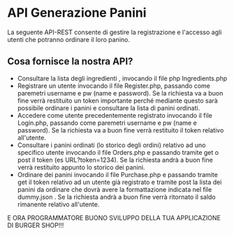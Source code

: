 # API Generazione Panini

La seguente API-REST consente di gestire la registrazione e l'accesso agli utenti che potranno ordinare il loro panino.

## Cosa fornisce la nostra API?

- Consultare la lista degli ingredienti , invocando il file php Ingredients.php
- Registrare un utente invocando il file Register.php, passando come paremetri username e pw (name e password). Se la richiesta va a buon fine verrà restituito un token importante perché mediante questo sarà possibile ordinare i panini e consultare la lista di panini ordinati.
- Accedere come utente precedentemente registrato invocando il file Login.php, passando come paremetri username e pw (name e password). Se la richiesta va a buon fine verrà restituito il token relativo all'utente.
- Consultare i panini ordinati (lo storico degli ordini) relativo ad uno specifico utente invocando il file Orders.php e passando tramite get o post il token (es URL?token=1234). Se la richiesta andrà a buon fine verrà restituito appunto lo storico dei panini.
- Ordinare dei panini invocando il file Purchase.php e passando tramite get il token relativo ad un utente già registrato e tramite post la lista dei panini da ordinare che dovrà avere la formattazione indicata nel file dummy.json . Se la richiesta andrà a buon fine verrà ritornato il saldo rimanente relativo all'utente.

E ORA PROGRAMMATORE BUONO SVILUPPO DELLA TUA APPLICAZIONE DI BURGER SHOP!!!
